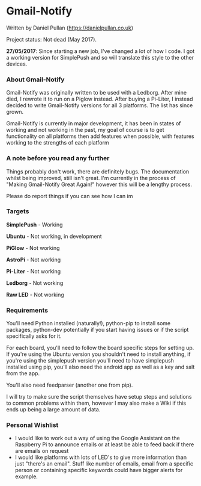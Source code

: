 # Gmail-Notify

Written by Daniel Pullan (https://danielpullan.co.uk)

Project status: Not dead (May 2017).

**27/05/2017**: Since starting a new job, I've changed a lot of how I code. I got a working version for SimplePush and so will translate this style to the other devices.

### About Gmail-Notify
Gmail-Notify was originally written to be used with a Ledborg. After mine died, I rewrote it to run on a Piglow instead. After buying a Pi-Liter, I instead decided to write Gmail-Notify versions for all 3 platforms.  The list has since grown.

Gmail-Notify is currently in major development, it has been  in states of working and not working in the past, my goal of course is to get functionality on all platforms then add features when possible, with features working to the strengths of each platform

### A note before you read any further
Things probably don't work, there are definitely bugs. The documentation whilst being improved, still isn't great. I'm currently in the process of "Making Gmail-Notify Great Again!" however this will be a lengthy process.

Please do report things if you can see how I can im

### Targets

**SimplePush** - Working

**Ubuntu** - Not working, in development

**PiGlow** - Not working

**AstroPi** - Not working

**Pi-Liter** - Not working

**Ledborg** - Not working

**Raw LED** - Not working

### Requirements
You'll need Python installed (naturally!), python-pip to install some packages, python-dev potentially if you start having issues or if the script specifically asks for it.

For each board, you'll need to follow the board specific steps for setting up. If you're using the Ubuntu version you shouldn't need to install anything, if you're using the simplepush version you'll need to have simplepush installed using pip, you'll also need the android app as well as a key and salt from the app.

You'll also need feedparser (another one from pip).

I will try to make sure the script themselves have setup steps and solutions to common problems within them, however I may also make a Wiki if this ends up being a large amount of data.

### Personal Wishlist

- I would like to work out a way of using the Google Assistant on the Raspberry Pi to announce emails or at least be able to feed back if there are emails on request
- I would like platforms with lots of LED's to give more information than just "there's an email". Stuff like number of emails, email from a specific person or containing specific keywords could have bigger alerts for example.
